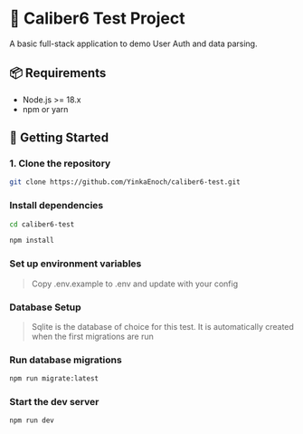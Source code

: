 # 🚀 Caliber6 Test Project

A basic full-stack application to demo User Auth and data parsing.


## 📦 Requirements

- Node.js >= 18.x
- npm or yarn


## 🚀 Getting Started

### 1. Clone the repository

```bash
git clone https://github.com/YinkaEnoch/caliber6-test.git
```

### Install dependencies

```bash
cd caliber6-test

npm install
```

### Set up environment variables

> Copy .env.example to .env and update with your config


### Database Setup
> Sqlite is the database of choice for this test. It is automatically created when the first migrations are run


### Run database migrations

```bash
npm run migrate:latest
```

### Start the dev server

```bash
npm run dev
```
